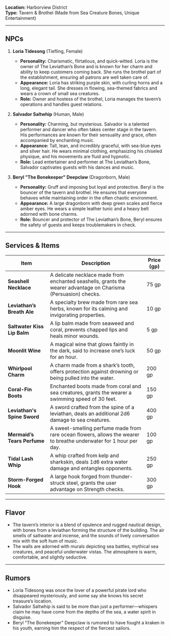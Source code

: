 **Location:** Harborview District  
**Type:** Tavern & Brothel (Made from Sea Creature Bones, Unique Entertainment)

---

## NPCs

1. **Loria Tidesong** (Tiefling, Female)
    
    - **Personality:** Charismatic, flirtatious, and quick-witted. Loria is the owner of The Leviathan’s Bone and is known for her charm and ability to keep customers coming back. She runs the brothel part of the establishment, ensuring all patrons are well taken care of.
    - **Appearance:** Loria has striking purple skin, with curling horns and a long, elegant tail. She dresses in flowing, sea-themed fabrics and wears a crown of small sea creatures.
    - **Role:** Owner and hostess of the brothel, Loria manages the tavern’s operations and handles guest relations.
2. **Salvador Saltwhip** (Human, Male)
    
    - **Personality:** Charming, but mysterious. Salvador is a talented performer and dancer who often takes center stage in the tavern. His performances are known for their sensuality and grace, often accompanied by enchanting music.
    - **Appearance:** Tall, lean, and incredibly graceful, with sea-blue eyes and silver hair. He wears minimal clothing, emphasizing his chiseled physique, and his movements are fluid and hypnotic.
    - **Role:** Lead entertainer and performer at The Leviathan’s Bone, Salvador captivates guests with his dances and music.
3. **Beryl "The Bonekeeper" Deepclaw** (Dragonborn, Male)
    
    - **Personality:** Gruff and imposing but loyal and protective. Beryl is the bouncer of the tavern and brothel. He ensures that everyone behaves while maintaining order in the often chaotic environment.
    - **Appearance:** A large dragonborn with deep green scales and fierce amber eyes. He wears a simple leather tunic and a heavy belt adorned with bone charms.
    - **Role:** Bouncer and protector of The Leviathan’s Bone, Beryl ensures the safety of guests and keeps troublemakers in check.

---

## Services & Items

|Item|Description|Price (gp)|
|---|---|---|
|**Seashell Necklace**|A delicate necklace made from enchanted seashells, grants the wearer advantage on Charisma (Persuasion) checks.|75 gp|
|**Leviathan’s Breath Ale**|A specialty brew made from rare sea herbs, known for its calming and invigorating properties.|10 gp|
|**Saltwater Kiss Lip Balm**|A lip balm made from seaweed and coral, prevents chapped lips and heals minor wounds.|5 gp|
|**Moonlit Wine**|A magical wine that glows faintly in the dark, said to increase one’s luck for an hour.|50 gp|
|**Whirlpool Charm**|A charm made from a shark’s tooth, offers protection against drowning or being pulled into the water.|200 gp|
|**Coral-Fin Boots**|Enchanted boots made from coral and sea creatures, grants the wearer a swimming speed of 30 feet.|150 gp|
|**Leviathan's Spine Sword**|A sword crafted from the spine of a leviathan, deals an additional 2d6 damage to sea creatures.|400 gp|
|**Mermaid’s Tears Perfume**|A sweet-smelling perfume made from rare ocean flowers, allows the wearer to breathe underwater for 1 hour per day.|100 gp|
|**Tidal Lash Whip**|A whip crafted from kelp and sharkskin, deals 1d6 extra water damage and entangles opponents.|250 gp|
|**Storm-Forged Hook**|A large hook forged from thunder-struck steel, grants the user advantage on Strength checks.|300 gp|

---

## Flavor

- The tavern’s interior is a blend of opulence and rugged nautical design, with bones from a leviathan forming the structure of the building. The air smells of saltwater and incense, and the sounds of lively conversation mix with the soft hum of music.
- The walls are adorned with murals depicting sea battles, mythical sea creatures, and peaceful underwater vistas. The atmosphere is warm, comfortable, and slightly seductive.

---

## Rumors

- Loria Tidesong was once the lover of a powerful pirate lord who disappeared mysteriously, and some say she knows his secret treasure’s location.
- Salvador Saltwhip is said to be more than just a performer—whispers claim he may have come from the depths of the sea, a water spirit in disguise.
- Beryl “The Bonekeeper” Deepclaw is rumored to have fought a kraken in his youth, earning him the respect of the fiercest sailors.